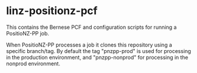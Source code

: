 # linz-positionz-pcf

This contains the Bernese PCF and configuration scripts for running a PositioNZ-PP job.

When PositioNZ-PP processes a job it clones this repository using a specific branch/tag.
By default the tag "pnzpp-prod" is used for processing in the production environment, and
"pnzpp-nonprod" for processing in the nonprod environment.
